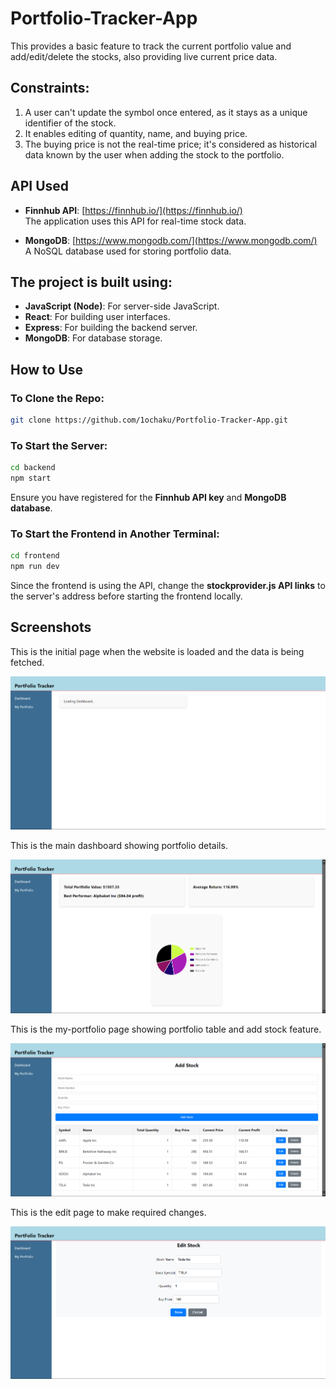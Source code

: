 # Portfolio-Tracker-App

This provides a basic feature to track the current portfolio value and add/edit/delete the stocks, also providing live current price data.

## Constraints:

1. A user can't update the symbol once entered, as it stays as a unique identifier of the stock.
2. It enables editing of quantity, name, and buying price.
3. The buying price is not the real-time price; it's considered as historical data known by the user when adding the stock to the portfolio.

## API Used

- **Finnhub API**: [https://finnhub.io/](https://finnhub.io/)  
  The application uses this API for real-time stock data.

- **MongoDB**: [https://www.mongodb.com/](https://www.mongodb.com/)  
  A NoSQL database used for storing portfolio data.

## The project is built using:

- **JavaScript (Node)**: For server-side JavaScript.
- **React**: For building user interfaces.
- **Express**: For building the backend server.
- **MongoDB**: For database storage.

## How to Use

### To Clone the Repo:

```bash
git clone https://github.com/1ochaku/Portfolio-Tracker-App.git
```

### To Start the Server:

```bash
cd backend
npm start
```

Ensure you have registered for the **Finnhub API key** and **MongoDB database**.

### To Start the Frontend in Another Terminal:

```bash
cd frontend
npm run dev
```

Since the frontend is using the API, change the **stockprovider.js API links** to the server's address before starting the frontend locally.

## Screenshots

This is the initial page when the website is loaded and the data is being fetched.

![Image 1](./SS/InitialPage.png)

This is the main dashboard showing portfolio details.

![Image 2](./SS/Dashboard.png)

This is the my-portfolio page showing portfolio table and add stock feature.

![Image 3](./SS/My-Portfolio.png)

This is the edit page to make required changes.

![Image 4](./SS/Edit-Page.png)
